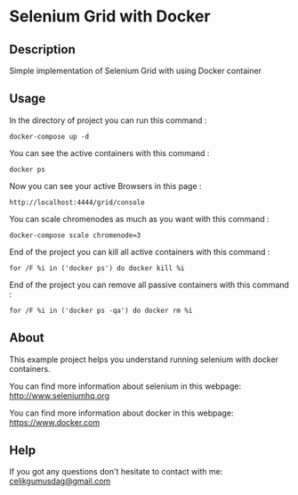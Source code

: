 # Selenium Grid with Docker

Description
------------

Simple implementation of Selenium Grid with using Docker container


Usage
------------

In the directory of project you can run this command :
```
docker-compose up -d
```
You can see the active containers with this command :
```
docker ps
```
Now you can see your active Browsers in this page :
```
http://localhost:4444/grid/console
```
You can scale chromenodes as much as you want with this command :
```
docker-compose scale chromenode=3
```
End of the project you can kill all active containers with this command :
```
for /F %i in ('docker ps') do docker kill %i
```
End of the project you can remove all passive containers with this command :
```
for /F %i in ('docker ps -qa') do docker rm %i
```


About
------------

This example project helps you understand running selenium with docker containers.

You can find more information about selenium in this webpage: http://www.seleniumhq.org

You can find more information about docker in this webpage: https://www.docker.com


Help
------------

If you got any questions don't hesitate to contact with me: [celikgumusdag@gmail.com](mailto:celikgumusdag@gmail.com)
